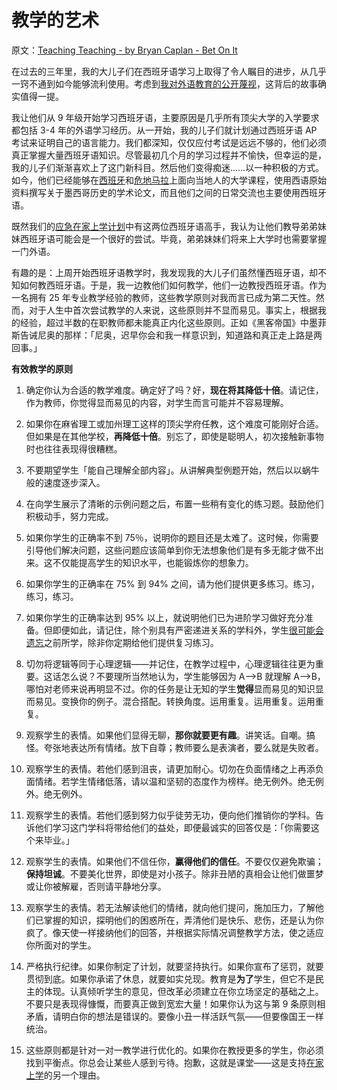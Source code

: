# 教学的艺术

原文：[Teaching Teaching - by Bryan Caplan - Bet On It](https://www.betonit.ai/p/teaching-teaching)

在过去的三年里，我的大儿子们在西班牙语学习上取得了令人瞩目的进步，从几乎一窍不通到如今能够流利使用。考虑到[我对外语教育的公开蔑视](https://www.econlib.org/archives/2012/08/the_degree_and.html)，这背后的故事确实值得一提。

我让他们从 9 年级开始学习西班牙语，主要原因是几乎所有顶尖大学的入学要求都包括 3-4 年的外语学习经历。从一开始，我的儿子们就计划通过西班牙语 AP 考试来证明自己的语言能力。我们都深知，仅仅应付考试是远远不够的，他们必须真正掌握大量西班牙语知识。尽管最初几个月的学习过程并不愉快，但幸运的是，我的儿子们渐渐喜欢上了这门新科目。然后他们变得痴迷……以一种积极的方式。如今，他们已经能够在[西班牙](https://www.econlib.org/reflections-from-spain/)和[危地马拉](https://www.econlib.org/reflections-on-guatemala/)上面向当地人的大学课程，使用西语原始资料撰写关于墨西哥历史的学术论文，而且他们之间的日常交流也主要使用西班牙语。

既然我们的[应急在家上学计划](https://www.econlib.org/emergency-homeschooling-a-how-to-guide/)中有这两位西班牙语高手，我认为让他们教导弟弟妹妹西班牙语可能会是一个很好的尝试。毕竟，弟弟妹妹们将来上大学时也需要掌握一门外语。

有趣的是：上周开始西班牙语教学时，我发现我的大儿子们虽然懂西班牙语，却不知如何教西班牙语。于是，我一边教他们如何教学，他们一边教授西班牙语。作为一名拥有 25 年专业教学经验的教师，这些教学原则对我而言已成为第二天性。然而，对于人生中首次尝试教学的人来说，这些原则并不显而易见。事实上，根据我的经验，超过半数的在职教师都未能真正内化这些原则。正如《黑客帝国》中墨菲斯告诫尼奥的那样：「尼奥，迟早你会和我一样意识到，知道路和真正走上路是两回事。」

**有效教学的原则**

1. 确定你认为合适的教学难度。确定好了吗？好，**现在将其降低十倍**。请记住，作为教师，你觉得显而易见的内容，对学生而言可能并不容易理解。

2. 如果你在麻省理工或加州理工这样的顶尖学府任教，这个难度可能刚好合适。但如果是在其他学校，**再降低十倍**。别忘了，即使是聪明人，初次接触新事物时也往往表现得很糟糕。

3. 不要期望学生「能自己理解全部内容」。从讲解典型例题开始，然后以以蜗牛般的速度逐步深入。

4. 在向学生展示了清晰的示例问题之后，布置一些稍有变化的练习题。鼓励他们积极动手，努力完成。

5. 如果你学生的正确率不到 75％，说明你的题目还是太难了。这时候，你需要引导他们解决问题，这些问题应该简单到你无法想象他们是有多无能才做不出来。这不仅能提高学生的知识水平，也能锻炼你的想象力。

5. 如果你学生的正确率在 75% 到 94% 之间，请为他们提供更多练习。练习，练习，练习。

7. 如果你学生的正确率达到 95% 以上，就说明他们已为进阶学习做好充分准备。但即便如此，请记住，除个别具有严密递进关系的学科外，学生[很可能会遗忘](https://www.econlib.org/archives/2016/01/forgetting_the.html)之前所学，除非你定期给他们提供复习练习。

8. 切勿将逻辑等同于心理逻辑——并记住，在教学过程中，心理逻辑往往更为重要。这话怎么说？不要理所当然地认为，学生能够因为 A–>B 就理解 A–>B，哪怕对老师来说再明显不过。你的任务是让无知的学生**觉得**显而易见的知识显而易见。变换你的例子。混合搭配。转换角度。运用重复。运用重复。运用重复。

9. 观察学生的表情。如果他们显得无聊，**那你就要更有趣**。讲笑话。自嘲。搞怪。夸张地表达所有情绪。放下自尊；教师要么是表演者，要么就是失败者。

10. 观察学生的表情。若他们感到沮丧，请更加耐心。切勿在负面情绪之上再添负面情绪。若学生情绪低落，请以温和坚韧的态度作为榜样。绝无例外。绝无例外。绝无例外。

11. 观察学生的表情。若他们感到努力似乎徒劳无功，便向他们推销你的学科。告诉他们学习这门学科将带给他们的益处，即便最诚实的回答仅是：「你需要这个来毕业。」

12. 观察学生的表情。如果他们不信任你，**赢得他们的信任**。不要仅仅避免欺骗；**保持坦诚**。不要美化世界，即使是对小孩子。除非丑陋的真相会让他们做噩梦或让你被解雇，否则请平静地分享。

13. 观察学生的表情。若无法解读他们的情绪，就向他们提问，施加压力，了解他们已掌握的知识，探明他们的困惑所在，弄清他们是快乐、悲伤，还是认为你疯了。像天使一样接纳他们的回答，并根据实际情况调整教学方法，使之适应你所面对的学生。

14. 严格执行纪律。如果你制定了计划，就要坚持执行。如果你宣布了惩罚，就要贯彻到底。如果你承诺了休息，就要如实兑现。教育是**为了**学生，但它不是民主的体现。认真倾听学生的意见，但改革必须建立在你立场坚定的基础之上。不要只是表现得慷慨，而要真正做到宽宏大量！如果你认为这与第 9 条原则相矛盾，请明白你的想法是错误的。要像小丑一样活跃气氛——但要像国王一样统治。

15. 这些原则都是针对一对一教学进行优化的。如果你在教授更多的学生，你必须找到平衡点。你总会让某些人感到亏待。抱歉，这就是课堂——这是支持[在家上学](https://www.econlib.org/archives/2015/09/why_im_homescho.html)的另一个理由。